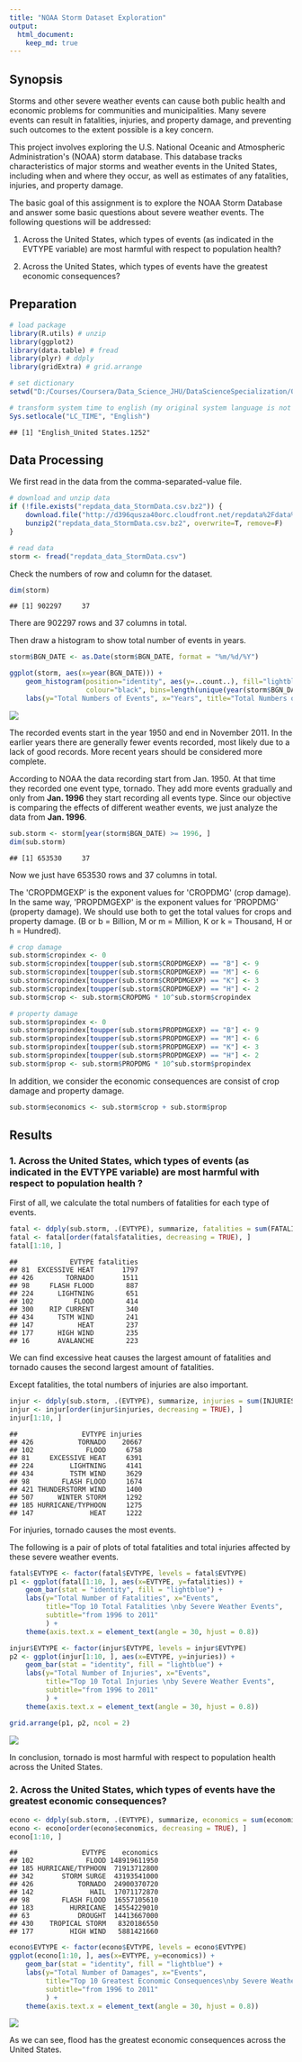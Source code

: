 ```yaml
---
title: "NOAA Storm Dataset Exploration"
output: 
  html_document:
    keep_md: true
---
```


## Synopsis

Storms and other severe weather events can cause both public health and economic problems for communities and municipalities. Many severe events can result in fatalities, injuries, and property damage, and preventing such outcomes to the extent possible is a key concern.

This project involves exploring the U.S. National Oceanic and Atmospheric Administration's (NOAA) storm database. This database tracks characteristics of major storms and weather events in the United States, including when and where they occur, as well as estimates of any fatalities, injuries, and property damage.

The basic goal of this assignment is to explore the NOAA Storm Database and answer some basic questions about severe weather events. The following questions will be addressed:

1. Across the United States, which types of events (as indicated in the EVTYPE variable) are most harmful with respect to population health?

2. Across the United States, which types of events have the greatest economic consequences?

## Preparation


```r
# load package
library(R.utils) # unzip
library(ggplot2)
library(data.table) # fread
library(plyr) # ddply
library(gridExtra) # grid.arrange

# set dictionary
setwd("D:/Courses/Coursera/Data_Science_JHU/DataScienceSpecialization/05_Reproducible_Research/Project2")

# transform system time to english (my original system language is not english)
Sys.setlocale("LC_TIME", "English")
```

```
## [1] "English_United States.1252"
```

## Data Processing

We first read in the data from the comma-separated-value file.


```r
# download and unzip data
if (!file.exists("repdata_data_StormData.csv.bz2")) {
    download.file("http://d396qusza40orc.cloudfront.net/repdata%2Fdata%2FStormData.csv.bz2", destfile = "repdata_data_StormData.csv.bz2")
    bunzip2("repdata_data_StormData.csv.bz2", overwrite=T, remove=F)
}

# read data
storm <- fread("repdata_data_StormData.csv")
```

Check the numbers of row and column for the dataset.


```r
dim(storm)
```

```
## [1] 902297     37
```

There are 902297 rows and 37 columns in total.

Then draw a histogram to show total number of events in years.


```r
storm$BGN_DATE <- as.Date(storm$BGN_DATE, format = "%m/%d/%Y")

ggplot(storm, aes(x=year(BGN_DATE))) +
    geom_histogram(position="identity", aes(y=..count..), fill="lightblue",
                   colour="black", bins=length(unique(year(storm$BGN_DATE)))) +
    labs(y="Total Numbers of Events", x="Years", title="Total Numbers of Events in Years")
```

![](NOAA_storm_files/figure-html/unnamed-chunk-3-1.png)<!-- -->

The recorded events start in the year 1950 and end in November 2011. In the earlier years there are generally fewer events recorded, most likely due to a lack of good records. More recent years should be considered more complete.

According to NOAA the data recording start from Jan. 1950. At that time they recorded one event type, tornado. They add more events gradually and only from **Jan. 1996** they start recording all events type. Since our objective is comparing the effects of different weather events, we just analyze the data from **Jan. 1996**.


```r
sub.storm <- storm[year(storm$BGN_DATE) >= 1996, ]
dim(sub.storm)
```

```
## [1] 653530     37
```

Now we just have 653530 rows and 37 columns in total.

The 'CROPDMGEXP' is the exponent values for 'CROPDMG' (crop damage). In the same way, 'PROPDMGEXP' is the exponent values for 'PROPDMG' (property damage). We should use both to get the total values for crops and property damage. (B or b = Billion, M or m = Million, K or k = Thousand, H or h = Hundred).


```r
# crop damage
sub.storm$cropindex <- 0
sub.storm$cropindex[toupper(sub.storm$CROPDMGEXP) == "B"] <- 9
sub.storm$cropindex[toupper(sub.storm$CROPDMGEXP) == "M"] <- 6
sub.storm$cropindex[toupper(sub.storm$CROPDMGEXP) == "K"] <- 3
sub.storm$cropindex[toupper(sub.storm$CROPDMGEXP) == "H"] <- 2
sub.storm$crop <- sub.storm$CROPDMG * 10^sub.storm$cropindex

# property damage
sub.storm$propindex <- 0
sub.storm$propindex[toupper(sub.storm$PROPDMGEXP) == "B"] <- 9
sub.storm$propindex[toupper(sub.storm$PROPDMGEXP) == "M"] <- 6
sub.storm$propindex[toupper(sub.storm$PROPDMGEXP) == "K"] <- 3
sub.storm$propindex[toupper(sub.storm$PROPDMGEXP) == "H"] <- 2
sub.storm$prop <- sub.storm$PROPDMG * 10^sub.storm$propindex
```

In addition, we consider the economic consequences are consist of crop damage and property damage.


```r
sub.storm$economics <- sub.storm$crop + sub.storm$prop
```

## Results

### 1. Across the United States, which types of events (as indicated in the EVTYPE variable) are most harmful with respect to population health ?

First of all, we calculate the total numbers of fatalities for each type of events.


```r
fatal <- ddply(sub.storm, .(EVTYPE), summarize, fatalities = sum(FATALITIES))
fatal <- fatal[order(fatal$fatalities, decreasing = TRUE), ]
fatal[1:10, ]
```

```
##             EVTYPE fatalities
## 81  EXCESSIVE HEAT       1797
## 426        TORNADO       1511
## 98     FLASH FLOOD        887
## 224      LIGHTNING        651
## 102          FLOOD        414
## 300    RIP CURRENT        340
## 434      TSTM WIND        241
## 147           HEAT        237
## 177      HIGH WIND        235
## 16       AVALANCHE        223
```

We can find excessive heat causes the largest amount of fatalities and tornado causes the second largest amount of fatalities.

Except fatalities, the total numbers of injuries are also important.


```r
injur <- ddply(sub.storm, .(EVTYPE), summarize, injuries = sum(INJURIES))
injur <- injur[order(injur$injuries, decreasing = TRUE), ]
injur[1:10, ]
```

```
##                EVTYPE injuries
## 426           TORNADO    20667
## 102             FLOOD     6758
## 81     EXCESSIVE HEAT     6391
## 224         LIGHTNING     4141
## 434         TSTM WIND     3629
## 98        FLASH FLOOD     1674
## 421 THUNDERSTORM WIND     1400
## 507      WINTER STORM     1292
## 185 HURRICANE/TYPHOON     1275
## 147              HEAT     1222
```

For injuries, tornado causes the most events.

The following is a pair of plots of total fatalities and total injuries affected by these severe weather events.


```r
fatal$EVTYPE <- factor(fatal$EVTYPE, levels = fatal$EVTYPE)
p1 <- ggplot(fatal[1:10, ], aes(x=EVTYPE, y=fatalities)) + 
    geom_bar(stat = "identity", fill = "lightblue") +
    labs(y="Total Number of Fatalities", x="Events",
         title="Top 10 Total Fatalities \nby Severe Weather Events",
         subtitle="from 1996 to 2011"
         ) +
    theme(axis.text.x = element_text(angle = 30, hjust = 0.8))

injur$EVTYPE <- factor(injur$EVTYPE, levels = injur$EVTYPE)
p2 <- ggplot(injur[1:10, ], aes(x=EVTYPE, y=injuries)) + 
    geom_bar(stat = "identity", fill = "lightblue") +
    labs(y="Total Number of Injuries", x="Events",
         title="Top 10 Total Injuries \nby Severe Weather Events",
         subtitle="from 1996 to 2011"
         ) +
    theme(axis.text.x = element_text(angle = 30, hjust = 0.8))

grid.arrange(p1, p2, ncol = 2)
```

![](NOAA_storm_files/figure-html/unnamed-chunk-9-1.png)<!-- -->

In conclusion, tornado is most harmful with respect to population health across the United States.

### 2. Across the United States, which types of events have the greatest economic consequences?


```r
econo <- ddply(sub.storm, .(EVTYPE), summarize, economics = sum(economics))
econo <- econo[order(econo$economics, decreasing = TRUE), ]
econo[1:10, ]
```

```
##                EVTYPE    economics
## 102             FLOOD 148919611950
## 185 HURRICANE/TYPHOON  71913712800
## 342       STORM SURGE  43193541000
## 426           TORNADO  24900370720
## 142              HAIL  17071172870
## 98        FLASH FLOOD  16557105610
## 183         HURRICANE  14554229010
## 63            DROUGHT  14413667000
## 430    TROPICAL STORM   8320186550
## 177         HIGH WIND   5881421660
```

```r
econo$EVTYPE <- factor(econo$EVTYPE, levels = econo$EVTYPE)
ggplot(econo[1:10, ], aes(x=EVTYPE, y=economics)) + 
    geom_bar(stat = "identity", fill = "lightblue") +
    labs(y="Total Number of Damages", x="Events",
         title="Top 10 Greatest Economic Consequences\nby Severe Weather Events",
         subtitle="from 1996 to 2011"
         ) +
    theme(axis.text.x = element_text(angle = 30, hjust = 0.8))
```

![](NOAA_storm_files/figure-html/unnamed-chunk-10-1.png)<!-- -->

As we can see, flood has the greatest economic consequences across the United States.
